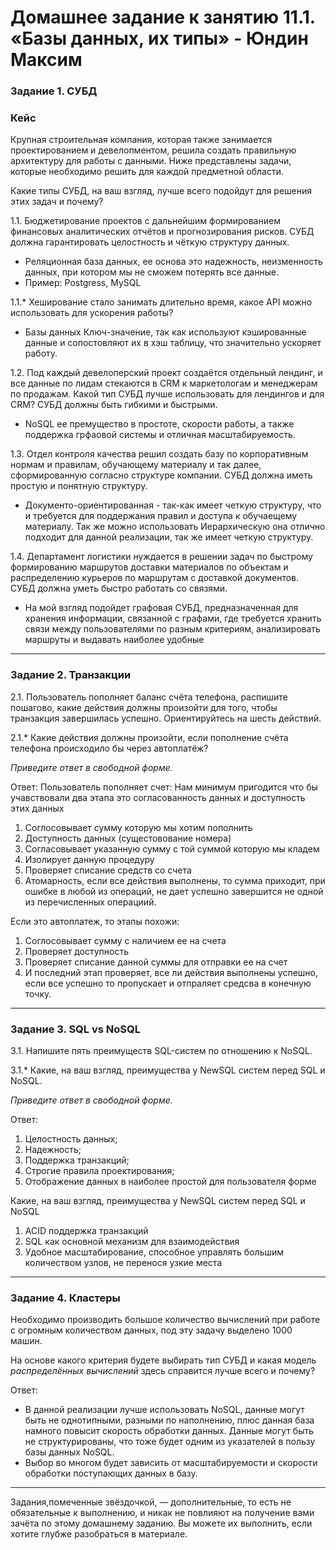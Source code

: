 # Домашнее задание к занятию 11.1. «Базы данных, их типы» - Юндин Максим


### Задание 1. СУБД

### Кейс
Крупная строительная компания, которая также занимается проектированием и девелопментом, решила создать 
правильную архитектуру для работы с данными. Ниже представлены задачи, которые необходимо решить для
каждой предметной области. 

Какие типы СУБД, на ваш взгляд, лучше всего подойдут для решения этих задач и почему? 
 
1.1. Бюджетирование проектов с дальнейшим формированием финансовых аналитических отчётов и прогнозирования рисков.
СУБД должна гарантировать целостность и чёткую структуру данных.
- Реляционная база данных, ее основа это надежность, неизменность данных, при котором мы не сможем потерять все данные.
- Пример: Postgress, MySQL

1.1.* Хеширование стало занимать длительно время, какое API можно использовать для ускорения работы? 
- Базы данных Ключ-значение, так как используют кэшированные данные и сопостовляют их в хэш таблицу, что значительно ускоряет работу.

1.2. Под каждый девелоперский проект создаётся отдельный лендинг, и все данные по лидам стекаются в CRM к 
маркетологам и менеджерам по продажам. Какой тип СУБД лучше использовать для лендингов и для CRM? 
СУБД должны быть гибкими и быстрыми.
- NoSQL  ее премущество в простоте, скорости работы, а также поддержка грфаовой системы и отличная масштабируемость.


1.3. Отдел контроля качества решил создать базу по корпоративным нормам и правилам, обучающему материалу 
и так далее, сформированную согласно структуре компании. СУБД должна иметь простую и понятную структуру.
- Документо-ориентированная - так-как имеет четкую структуру, что и требуется для поддержания правил и доступа к обучаещему материалу. Так же можно использовать Иерархическую она отлично подходит для данной реализации, так же имеет четкую структуру. 


1.4. Департамент логистики нуждается в решении задач по быстрому формированию маршрутов доставки материалов 
по объектам и распределению курьеров по маршрутам с доставкой документов. СУБД должна уметь быстро работать
со связями.
- На мой взгляд подойдет графовая СУБД, предназначенная для хранения информации, связанной с графами, где требуется хранить связи между пользователями по разным критериям, анализировать маршруты и выдавать наиболее удобные


---

### Задание 2. Транзакции

2.1. Пользователь пополняет баланс счёта телефона, распишите пошагово, какие действия должны произойти для того, чтобы 
транзакция завершилась успешно. Ориентируйтесь на шесть действий.

2.1.* Какие действия должны произойти, если пополнение счёта телефона происходило бы через автоплатёж?

*Приведите ответ в свободной форме.*

Ответ: 
Пользователь пополняет счет:
Нам минимум пригодится что бы учавствовали два этапа это согласованность данных и доступность этих данных 
1. Соглосовывает сумму которую мы хотим пополнить
2. Доступность данных (сущестовование номера) 
3. Согласовывает указанную сумму с той суммой которую мы кладем
4. Изолирует данную процедуру
5. Проверяет списание средств со счета
6. Атомарность, если все действия выполнены, то сумма приходит, при ошибке в любой из операций, не дает успешно завершится не одной из перечисленных операциий.

Если это автоплатеж, то этапы похожи:
1. Соглосовывает сумму с наличием ее на счета
2. Проверяет доступность
3. Проверяет списание данной суммы для отправки ее на счет
4. И последний этап проверяет, все ли действия выполнены успешно, если все успешно то пропускает и отпраляет средсва в конечную точку.


---

### Задание 3. SQL vs NoSQL

3.1. Напишите пять преимуществ SQL-систем по отношению к NoSQL. 

3.1.* Какие, на ваш взгляд, преимущества у NewSQL систем перед SQL и NoSQL.

*Приведите ответ в свободной форме.*

Ответ:

1. Целостность данных;
2. Надежность;
3. Поддержка транзакций;
4. Строгие правила проектирования;
5. Отображение данных в наиболее простой для пользователя форме

Какие, на ваш взгляд, преимущества у NewSQL систем перед SQL и NoSQL

1. ACID поддержка транзакций
2. SQL как основной механизм для взаимодействия
3. Удобное масштабирование, способное управлять большим количеством узлов, не перенося узкие места

---

### Задание 4. Кластеры

Необходимо производить большое количество вычислений при работе с огромным количеством данных, под эту задачу 
выделено 1000 машин. 

На основе какого критерия будете выбирать тип СУБД и какая модель *распределённых вычислений* 
здесь справится лучше всего и почему?

Ответ: 
- В данной реализации лучше использовать NoSQL, данные могут быть не однотипными, разными по наполнению, плюс данная база намного повысит скорость обработки данных. Данные могут быть не структурированы, что тоже будет одним из указателей в пользу базы данных NoSQL. 
- Выбор во многом будет зависить от масштабируемости и скорости обработки поступающих данных в базу.

---

Задания,помеченные звёздочкой, — дополнительные, то есть не обязательные к выполнению, и никак не повлияют на получение вами зачёта по этому домашнему заданию. Вы можете их выполнить, если хотите глубже разобраться в материале.
